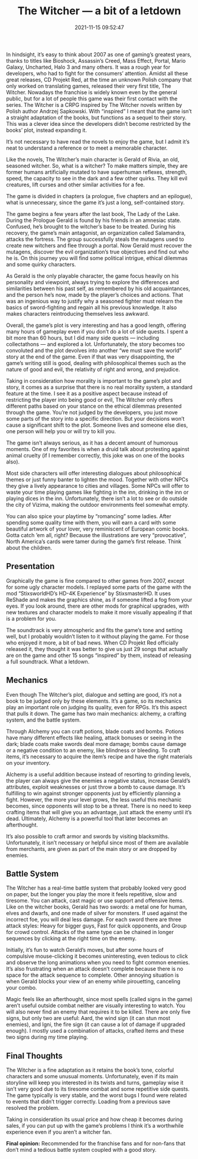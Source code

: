 ﻿---
title: "The Witcher — a bit of a letdown"
date:   2021-11-15 09:52:47
categories: [TOP_CATEGORIE, SUB_CATEGORIE]
tags: pc witcher 2007     # TAG names should always be lowercase
---

In hindsight, it’s easy to think about 2007 as one of gaming’s greatest years, thanks to titles like Bioshock, Assassin’s Creed, Mass Effect, Portal, Mario Galaxy, Uncharted, Halo 3 and many others. It was a rough year for developers, who had to fight for the consumers’ attention. Amidst all these great releases, CD Projekt Red, at the time an unknown Polish company that only worked on translating games, released their very first title, The Witcher. Nowadays the franchise is widely known even by the general public, but for a lot of people this game was their first contact with the series.
The Witcher is a CRPG inspired by The Witcher novels written by Polish author Andrzej Sapkowski. With “inspired” I meant that the game isn’t a straight adaptation of the books, but functions as a sequel to their story. This was a clever idea since the developers didn’t become restricted by the books’ plot, instead expanding it.

It’s not necessary to have read the novels to enjoy the game, but I admit it’s neat to understand a reference or to meet a memorable character.

Like the novels, The Witcher’s main character is Gerald of Rivia, an old, seasoned witcher. So, what is a witcher? To make matters simple, they are former humans artificially mutated to have superhuman reflexes, strength, speed, the capacity to see in the dark and a few other quirks. They kill evil creatures, lift curses and other similar activities for a fee. 

The game is divided in chapters (a prologue, five chapters and an epilogue), what is unnecessary, since the game it’s just a long, self-contained story.

The game begins a few years after the last book, The Lady of the Lake. During the Prologue Gerald is found by his friends in an amnesiac state. Confused, he’s brought to the witcher’s base to be treated. During his recovery, the game’s main antagonist, an organization called Salamandra, attacks the fortress. The group successfully steals the mutagens used to create new witchers and flee through a portal. Now Gerald must recover the mutagens, discover the evil organization’s true objectives and find out who he is. On this journey you will find some political intrigue, ethical dilemmas and some quirky characters.

As Gerald is the only playable character, the game focus heavily on his personality and viewpoint, always trying to explore the differences and similarities between his past self, as remembered by his old acquaintances, and the person he’s now, made by the player’s choices and actions. That was an ingenious way to justify why a seasoned fighter must relearn the basics of sword-fighting and regain all his previous knowledge. It also makes characters reintroducing themselves less awkward.

Overall, the game’s plot is very interesting and has a good length, offering many hours of gameplay even if you don’t do a lot of side quests. I spent a bit more than 60 hours, but I did many side quests — including collectathons — and explored a lot. Unfortunately, the story becomes too convoluted and the plot devolves into another “we must save the world” story at the end of the game. Even if that was very disappointing, the game’s writing still is good, dealing with philosophical themes such as the nature of good and evil, the relativity of right and wrong, and prejudice. 

Taking in consideration how morality is important to the game’s plot and story, it comes as a surprise that there is no real morality system, a standard feature at the time. I see it as a positive aspect because instead of restricting the player into being good or evil, The Witcher only offers different paths based on your stance on the ethical dilemmas presented through the game. You’re not judged by the developers, you just move some parts of the story into a specific direction. But your decisions won’t cause a significant shift to the plot. Someone lives and someone else dies, one person will help you or will try to kill you.

The game isn’t always serious, as it has a decent amount of humorous moments. One of my favorites is when a druid talk about protesting against animal cruelty (if I remember correctly, this joke was on one of the books also).

Most side characters will offer interesting dialogues about philosophical themes or just funny banter to lighten the mood. Together with other NPCs they give a lively appearance to cities and villages. Some NPCs will offer to waste your time playing games like fighting in the inn, drinking in the inn or playing dices in the inn. Unfortunately, there isn’t a lot to see or do outside the city of Vizima, making the outdoor environments feel somewhat empty. 

You can also spice your playtime by “romancing” some ladies. After spending some quality time with them, you will earn a card with some beautiful artwork of your lover, very reminiscent of European comic books. Gotta catch ’em all, right? Because the illustrations are very “provocative”, North America’s cards were tamer during the game’s first release. Think about the children.

## Presentation

Graphically the game is fine compared to other games from 2007, except for some ugly character models. I replayed some parts of the game with the mod “StixsworldHD’s HD-4K Experience” by StixsmasterHD. It uses ReShade and makes the graphics shine, as if someone lifted a fog from your eyes. If you look around, there are other mods for graphical upgrades, with new textures and character models to make it more visually appealing if that is a problem for you.
 
The soundtrack is very atmospheric and fits the game’s tone and setting well, but I probably wouldn’t listen to it without playing the game. For those who enjoyed it more, a bit of bad news. When CD Projekt Red officially released it, they thought it was better to give us just 29 songs that actually are on the game and other 15 songs “inspired” by them, instead of releasing a full soundtrack. What a letdown.
 

## Mechanics

 Even though The Witcher’s plot, dialogue and setting are good, it’s not a book to be judged only by these elements. It’s a game, so its mechanics play an important role on judging its quality, even for RPGs. It’s this aspect that pulls it down. The game has two main mechanics: alchemy, a crafting system, and the battle system.
 
Through Alchemy you can craft potions, blade coats and bombs. Potions have many different effects like healing, attack bonuses or seeing in the dark; blade coats make swords deal more damage; bombs cause damage or a negative condition to an enemy, like blindness or bleeding. To craft items, it’s necessary to acquire the item’s recipe and have the right materials on your inventory.
 
Alchemy is a useful addition because instead of resorting to grinding levels, the player can always give the enemies a negative status, increase Gerald’s attributes, exploit weaknesses or just throw a bomb to cause damage. It’s fulfilling to win against stronger opponents just by efficiently planning a fight. However, the more your level grows, the less useful this mechanic becomes, since opponents will stop to be a threat. There is no need to keep crafting items that will give you an advantage, just attack the enemy until it’s dead. Ultimately, Alchemy is a powerful tool that later becomes an afterthought.
 
It’s also possible to craft armor and swords by visiting blacksmiths. Unfortunately, it isn’t necessary or helpful since most of them are available from merchants, are given as part of the main story or are dropped by enemies.
 

## Battle System

 
The Witcher has a real-time battle system that probably looked very good on paper, but the longer you play the more it feels repetitive, slow and tiresome. You can attack, cast magic or use support and offensive items. Like on the witcher books, Gerald has two swords: a metal one for human, elves and dwarfs, and one made of silver for monsters. If used against the incorrect foe, you will deal less damage. For each sword there are three attack styles: Heavy for bigger guys, Fast for quick opponents, and Group for crowd control. Attacks of the same type can be chained in longer sequences by clicking at the right time on the enemy. 
 
Initially, it’s fun to watch Gerald’s moves, but after some hours of compulsive mouse-clicking it becomes uninteresting, even tedious to click and observe the long animations when you need to fight common enemies. It’s also frustrating when an attack doesn’t complete because there is no space for the attack sequence to complete. Other annoying situation is when Gerald blocks your view of an enemy while pirouetting, canceling your combo.
 
Magic feels like an afterthought, since most spells (called signs in the game) aren’t useful outside combat neither are visually interesting to watch. You will also never find an enemy that requires it to be killed. There are only five signs, but only two are useful: Aard, the wind sign (it can stun most enemies), and Igni, the fire sign (it can cause a lot of damage if upgraded enough). I mostly used a combination of attacks, crafted items and these two signs during my time playing.

## Final Thoughts

The Witcher is a fine adaptation as it retains the book’s tone, colorful characters and some unusual moments. Unfortunately, even if its main storyline will keep you interested in its twists and turns, gameplay wise it isn’t very good due to its tiresome combat and some repetitive side quests. The game typically is very stable, and the worst bugs I found were related to  events that didn’t trigger correctly. Loading from a previous save resolved the problem.

Taking in consideration its usual price and how cheap it becomes during sales, if you can put up with the game’s problems I think it’s a worthwhile experience even if you aren’t a witcher fan.

**Final opinion:** Recommended for the franchise fans and for non-fans that don’t mind a tedious battle system coupled with a good story.
